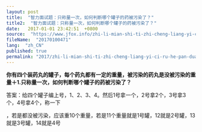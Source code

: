 ```yaml
---
layout: post
title:  "智力面试题：只称量一次，如何判断哪个罐子的药被污染了？"
title2:  "智力面试题：只称量一次，如何判断哪个罐子的药被污染了？"
date:   2017-01-01 23:42:51  +0800
source:  "https://www.jfox.info/zhi-li-mian-shi-ti-zhi-cheng-liang-yi-ci-ru-he-pan-duan-na-ge-guan-zi-de-yao-bei-wu-ran-le.html"
fileName:  "20170100471"
lang:  "zh_CN"
published: true
permalink: "2017/zhi-li-mian-shi-ti-zhi-cheng-liang-yi-ci-ru-he-pan-duan-na-ge-guan-zi-de-yao-bei-wu-ran-le.html"
---
```




**你有四个装药丸的罐子，每个药丸都有一定的重量，被污染的药丸是没被污染的重量＋1.只称量一次，如何判断哪个罐子的药被污染了？**

答案：给四个罐子编上号，1、2、3、4。然后1号拿一个，2号拿2个，3号拿3个，4号拿4个，称一下

，若是都没被污染，应该重10个重量，若是11个重量就是1号罐，12就是2号罐，13就是3号罐，14就是4号
